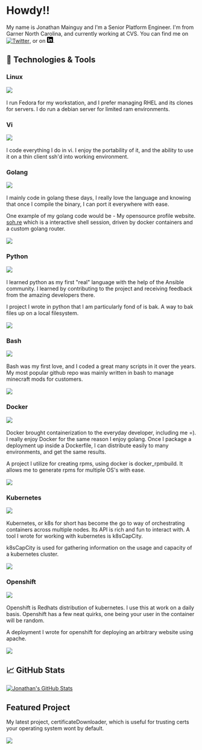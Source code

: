 # Howdy!!

My name is Jonathan Mainguy and I'm a Senior Platform Engineer. I'm from Garner North Carolina, and currently working at CVS. You can find me on [![Twitter][1.2]][1],  or on [![LinkedIn][3.2]][3].

## 🔧 Technologies & Tools
### Linux
![](https://img.shields.io/badge/OS-Linux-informational?style=flat&logo=linux&logoColor=white&color=2bbc8a) 

I run Fedora for my workstation, and I prefer managing RHEL and its clones for servers. I do run a debian server for limited ram environments.

### Vi
![](https://img.shields.io/badge/Editor-Vi-informational?style=flat&logo=vim&logoColor=white&color=2bbc8a)

I code everything I do in vi. I enjoy the portability of it, and the ability to use it on a thin client ssh'd into working environment.

### Golang
![](https://img.shields.io/badge/Code-Golang-informational?style=flat&logo=go&logoColor=white&color=2bbc8a)

I mainly code in golang these days, I really love the language and knowing that once I compile the binary, I can port it everywhere with ease.

One example of my golang code would be - My opensource profile website. <a href="https://soh.re">soh.re</a> which is a interactive shell session, driven by docker containers and a custom golang router.

<a href="https://github.com/Jmainguy/soh.re">
  <img align="center" src="https://github-readme-stats.vercel.app/api/pin/?username=Jmainguy&repo=soh.re&title_color=ffffff&text_color=c9cacc&icon_color=2bbc8a&bg_color=1d1f21" />
</a>

### Python
![](https://img.shields.io/badge/Code-Python-informational?style=flat&logo=python&logoColor=white&color=2bbc8a)

I learned python as my first "real" language with the help of the Ansible community. I learned by contributing to the project and receiving feedback from the amazing developers there. 

I project I wrote in python that I am particularly fond of is bak. A way to bak files up on a local filesystem.

<a href="https://github.com/Jmainguy/bak">
  <img align="center" src="https://github-readme-stats.vercel.app/api/pin/?username=Jmainguy&repo=bak&title_color=ffffff&text_color=c9cacc&icon_color=2bbc8a&bg_color=1d1f21" />
</a>

### Bash
![](https://img.shields.io/badge/Shell-Bash-informational?style=flat&logo=gnu-bash&logoColor=white&color=2bbc8a)

Bash was my first love, and I coded a great many scripts in it over the years. My most popular github repo was mainly written in bash to manage minecraft mods for customers.

<a href="https://github.com/Standouthost/multicraft">
  <img align="center" src="https://github-readme-stats.vercel.app/api/pin/?username=Standouthost&repo=multicraft&title_color=ffffff&text_color=c9cacc&icon_color=2bbc8a&bg_color=1d1f21" />
</a>

### Docker
![](https://img.shields.io/badge/Tools-Docker-informational?style=flat&logo=docker&logoColor=white&color=2bbc8a)

Docker brought containerization to the everyday developer, including me =). I really enjoy Docker for the same reason I enjoy golang. Once I package a deployment up inside a Dockerfile, I can distribute easily to many environments, and get the same results.

A project I utilize for creating rpms, using docker is docker_rpmbuild. It allows me to generate rpms for multiple OS's with ease.

<a href="https://github.com/Jmainguy/docker_rpmbuild">
  <img align="center" src="https://github-readme-stats.vercel.app/api/pin/?username=Jmainguy&repo=docker_rpmbuild&title_color=ffffff&text_color=c9cacc&icon_color=2bbc8a&bg_color=1d1f21" />
</a>

### Kubernetes
![](https://img.shields.io/badge/Tools-Kubernetes-informational?style=flat&logo=kubernetes&logoColor=white&color=2bbc8a)

Kubernetes, or k8s for short has become the go to way of orchestrating containers across multiple nodes. Its API is rich and fun to interact with. A tool I wrote for working with kubernetes is k8sCapCity. 

k8sCapCity is used for gathering information on the usage and capacity of a kubernetes cluster.

<a href="https://github.com/Jmainguy/k8scapcity">
  <img align="center" src="https://github-readme-stats.vercel.app/api/pin/?username=Jmainguy&repo=k8scapcity&title_color=ffffff&text_color=c9cacc&icon_color=2bbc8a&bg_color=1d1f21" />
</a>

### Openshift
![](https://img.shields.io/badge/Tools-Red_Hat_OpenShift-informational?style=flat&logo=red-hat-open-shift&logoColor=white&color=2bbc8a)

Openshift is Redhats distribution of kubernetes. I use this at work on a daily basis. Openshift has a few neat quirks, one being your user in the container will be random.

A deployment I wrote for openshift for deploying an arbitrary website using apache.

<a href="https://github.com/Jmainguy/openshift-apache-php">
  <img align="center" src="https://github-readme-stats.vercel.app/api/pin/?username=Jmainguy&repo=openshift-apache-php&title_color=ffffff&text_color=c9cacc&icon_color=2bbc8a&bg_color=1d1f21" />
</a>

## &#x1f4c8; GitHub Stats

<a href="https://github.com/Jmainguy/Jmainguy">
  <img align="center" src="https://github-readme-stats.vercel.app/api?username=Jmainguy&show_icons=true&line_height=27&count_private=true&theme=chartreuse-dark" alt="Jonathan's GitHub Stats" />
</a>


## Featured Project

My latest project, certificateDownloader, which is useful for trusting certs your operating system wont by default.

<a href="https://github.com/Jmainguy/certificateDownloader">
  <img align="center" src="https://github-readme-stats.vercel.app/api/pin/?username=Jmainguy&repo=certificateDownloader&title_color=ffffff&text_color=c9cacc&icon_color=2bbc8a&bg_color=1d1f21" />
</a>

<!-- links to social media icons -->

<!-- icons with padding -->

[1.1]: http://i.imgur.com/tXSoThF.png (twitter)
[2.1]: http://i.imgur.com/0o48UoR.png (github icon with padding)

<!-- icons without padding -->

[1.2]: http://i.imgur.com/wWzX9uB.png (twitter)
[2.2]: http://i.imgur.com/9I6NRUm.png (github icon without padding)
[3.2]: https://raw.githubusercontent.com/Jmainguy/Jmainguy/master/assets/linkedin-3-16.png (LinkedIn)

<!-- links to your social media accounts -->

[1]: https://twitter.com/standouthost
[2]: https://github.com/Jmainguy
[3]: https://www.linkedin.com/in/jonathan-mainguy-76174a54
